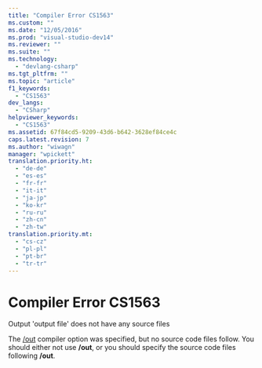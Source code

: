 ```yaml
---
title: "Compiler Error CS1563"
ms.custom: ""
ms.date: "12/05/2016"
ms.prod: "visual-studio-dev14"
ms.reviewer: ""
ms.suite: ""
ms.technology: 
  - "devlang-csharp"
ms.tgt_pltfrm: ""
ms.topic: "article"
f1_keywords: 
  - "CS1563"
dev_langs: 
  - "CSharp"
helpviewer_keywords: 
  - "CS1563"
ms.assetid: 67f84cd5-9209-43d6-b642-3628ef84ce4c
caps.latest.revision: 7
ms.author: "wiwagn"
manager: "wpickett"
translation.priority.ht: 
  - "de-de"
  - "es-es"
  - "fr-fr"
  - "it-it"
  - "ja-jp"
  - "ko-kr"
  - "ru-ru"
  - "zh-cn"
  - "zh-tw"
translation.priority.mt: 
  - "cs-cz"
  - "pl-pl"
  - "pt-br"
  - "tr-tr"
---
```

# Compiler Error CS1563
Output 'output file' does not have any source files  
  
 The [/out](../Topic/-out%20\(C%23%20Compiler%20Options\).md) compiler option was specified, but no source code files follow. You should either not use **/out**, or you should specify the source code files following **/out**.